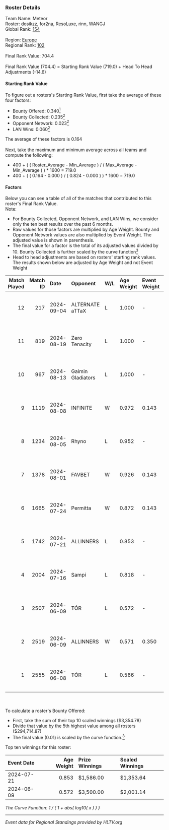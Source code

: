 ### Roster Details<br />
Team Name: Meteor<br />
Roster: dosikzz, for2na, ResoLuxe, rinn, WANGJ<br />
Global Rank: [154](../../standings_global_2024_09_11.md)<br />
<br />
Region: [Europe]( ../../standings_europe_2024_09_11.md)<br />
Regional Rank: [102]( ../../standings_europe_2024_09_11.md)<br />
<br />
Final Rank Value:  704.4<br />
<br />
Final Rank Value (704.4) = Starting Rank Value (719.0) + Head To Head Adjustments (-14.6)<br />

#### Starting Rank Value<br />
To figure out a rosters's Starting Rank Value, first take the average of these four factors:<br />
- Bounty Offered: 0.340[<sup>1</sup>](#table2)
- Bounty Collected: 0.235[<sup>2</sup>](#table1)
- Opponent Network: 0.023[<sup>2</sup>](#table1)
- LAN Wins: 0.060[<sup>2</sup>](#table1)

The average of these factors is 0.164<br />
<br />
Next, take the maximum and minimum average across all teams and compute the following:<br />
- 400 + ( ( Roster_Average - Min_Average ) / ( Max_Average - Min_Average ) ) * 1600 = 719.0
- 400 + ( ( 0.164 - 0.000 ) / ( 0.824 - 0.000 ) ) * 1600 = 719.0


#### Factors<br />
Below you can see a table of all of the matches that contributed to this roster's Final Rank Value.<br />
Note:<br />

- For Bounty Collected, Opponent Network, and LAN Wins, we consider only the ten best results over the past 6 months.
- Raw values for those factors are multiplied by Age Weight. Bounty and Opponent Network values are also multiplied by Event Weight. The adjusted value is shown in parenthesis.
- The final value for a factor is the total of its adjusted values divided by 10. Bounty Collected is further scaled by the curve function[<sup>3</sup>](#curveFunction)
- Head to head adjustments are based on rosters' starting rank values. The results shown below are adjusted by Age Weight and not Event Weight
<span id="table1"></span><br />


| Match Played | Match ID | Date       | Opponent          | W/L | Age Weight | Event Weight | Bounty Collected | Opponent Network | LAN Wins  | H2H Adj. | Roster                                     |
| -: | -: | :- | :- | :- | :- | :- | :- | :- | :- | -: | :- |
|           12 |      217 | 2024-09-04 | ALTERNATE aTTaX   | L   | 1.000      | -            | -                | -                | -         |    -6.21 | dosikzz, for2na, ResoLuxe, rinn, WANGJ     |
|           11 |      819 | 2024-08-19 | Zero Tenacity     | L   | 1.000      | -            | -                | -                | -         |    -4.53 | dosikzz, for2na, ResoLuxe, rinn, WANGJ     |
|           10 |      967 | 2024-08-13 | Gaimin Gladiators | L   | 1.000      | -            | -                | -                | -         |    -9.50 | dosikzz, for2na, ResoLuxe, rinn, WANGJ     |
|            9 |     1119 | 2024-08-08 | INFINITE          | W   | 0.972      | 0.143        | 0.000 (0.000)    | 0.147 (0.020)    | 0 (0.000) |     9.82 | dosikzz, for2na, ResoLuxe, rinn, WANGJ     |
|            8 |     1234 | 2024-08-05 | Rhyno             | L   | 0.952      | -            | -                | -                | -         |   -18.41 | dosikzz, for2na, ResoLuxe, rinn, WANGJ     |
|            7 |     1378 | 2024-08-01 | FAVBET            | W   | 0.926      | 0.143        | 0.002 (0.000)    | 0.673 (0.089)    | 0 (0.000) |    18.51 | dosikzz, for2na, ResoLuxe, rinn, WANGJ     |
|            6 |     1665 | 2024-07-24 | Permitta          | W   | 0.872      | 0.143        | 0.032 (0.004)    | 0.936 (0.117)    | 0 (0.000) |    21.22 | dosikzz, for2na, ResoLuxe, rinn, WANGJ     |
|            5 |     1742 | 2024-07-21 | ALLINNERS         | L   | 0.853      | -            | -                | -                | -         |   -12.68 | dosikzz, F0R3VER, for2na, OxygeN, rinn     |
|            4 |     2004 | 2024-07-16 | Sampi             | L   | 0.818      | -            | -                | -                | -         |    -6.95 | dosikzz, for2na, ResoLuxe, rinn, WANGJ     |
|            3 |     2507 | 2024-06-09 | TÓR               | L   | 0.572      | -            | -                | -                | -         |    -6.85 | dosikzz, dukefissura, for2na, OxygeN, rinn |
|            2 |     2519 | 2024-06-09 | ALLINNERS         | W   | 0.571      | 0.350        | 0.006 (0.001)    | 0.021 (0.004)    | 1 (0.571) |     7.94 | dosikzz, dukefissura, for2na, OxygeN, rinn |
|            1 |     2555 | 2024-06-08 | TÓR               | L   | 0.566      | -            | -                | -                | -         |    -6.92 | dosikzz, dukefissura, for2na, OxygeN, rinn |

<br />
<span id="table2"></span><br />
To calculate a roster's Bounty Offered:<br />

- First, take the sum of their top 10 scaled winnings ($3,354.78)
- Divide that value by the 5th highest value among all rosters ($294,714.87)
- The final value (0.01) is scaled by the curve function.[<sup>3</sup>](#curveFunction)

Top ten winnings for this roster:<br />

| Event Date | Age Weight | Prize Winnings | Scaled Winnings |
| :- | -: | :- | :- |
| 2024-07-21 |      0.853 | $1,586.00      | $1,353.64       |
| 2024-06-09 |      0.572 | $3,500.00      | $2,001.14       |


<span id="curveFunction"></span>_The Curve Function: 1 / ( 1 + abs( log10( x ) ) )_<br />

---
_Event data for Regional Standings provided by HLTV.org_<br />
